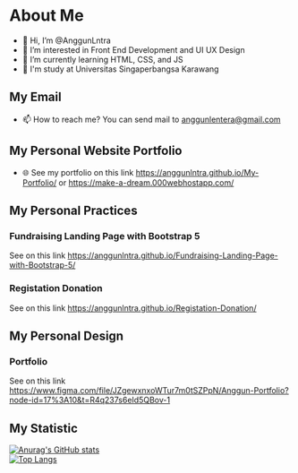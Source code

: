 # About Me
- 👋 Hi, I’m @AnggunLntra
- 👀 I’m interested in Front End Development and UI UX Design
- 🌱 I’m currently learning HTML, CSS, and JS
- 🏫 I'm study at Universitas Singaperbangsa Karawang

## My Email
- 📫 How to reach me? You can send mail to anggunlentera@gmail.com

## My Personal Website Portfolio
- 🌐 See my portfolio on this link https://anggunlntra.github.io/My-Portfolio/ or https://make-a-dream.000webhostapp.com/

## My Personal Practices
### Fundraising Landing Page with Bootstrap 5 
See on this link https://anggunlntra.github.io/Fundraising-Landing-Page-with-Bootstrap-5/
### Registation Donation
See on this link https://anggunlntra.github.io/Registation-Donation/

## My Personal Design
### Portfolio
See on this link https://www.figma.com/file/JZgewxnxoWTur7m0tSZPpN/Anggun-Portfolio?node-id=17%3A10&t=R4q237s6eId5QBov-1

## My Statistic

[![Anurag's GitHub stats](https://github-readme-stats.vercel.app/api?username=AnggunLntra&show_icons=true&theme=radical)](https://github.com/AnggunLntra/github-readme-stats)
<br>
[![Top Langs](https://github-readme-stats.vercel.app/api/top-langs/?username=AnggunLntra&show_icons=true&theme=radical&layout=compact)](https://github.com/AnggunLntra/github-readme-stats)
<!---
AnggunLntra/AnggunLntra is a ✨ special ✨ repository because its `README.md` (this file) appears on your GitHub profile.
You can click the Preview link to take a look at your changes.
--->

